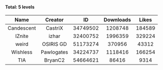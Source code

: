 #### Total: 5 levels

| Name | Creator | ID | Downloads | Likes |
|:---:|:---:|:---:|:---:|:---:|
| Candescent | CastriX | 34749502 | 1208748 | 184589
| IZnite | izhar | 32400752 | 1996359 | 329224
| weird | OSIRIS GD | 51173274 | 370956 | 43312
| Wishless | Pawlogates | 34224737 | 1118416 | 166254
|  TIA | BryanC2 | 54664621 | 86416 | 9314
